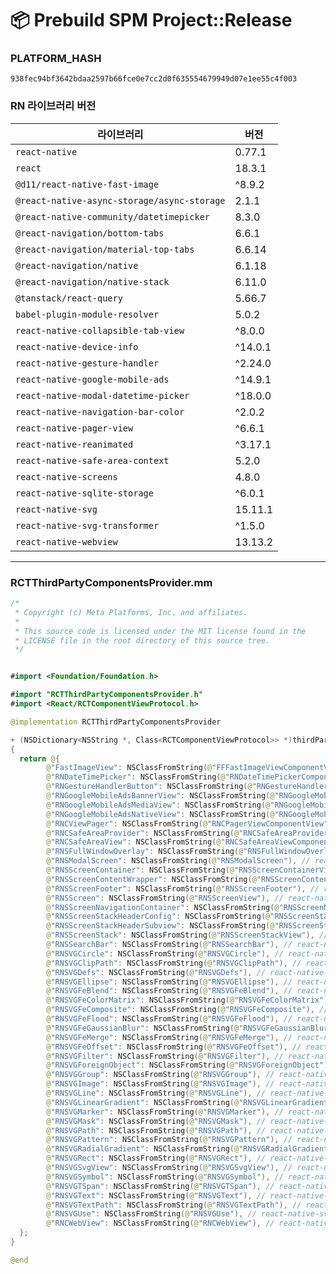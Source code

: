 # 📦 Prebuild SPM Project::Release
### PLATFORM_HASH
```
938fec94bf3642bdaa2597b66fce0e7cc2d0f635554679949d07e1ee55c4f003
```

### RN 라이브러리 버전

| 라이브러리 | 버전 |
|------------|-------|
| `react-native` | 0.77.1 |
| `react` | 18.3.1 |
| `@d11/react-native-fast-image` | ^8.9.2 |
| `@react-native-async-storage/async-storage` | 2.1.1 |
| `@react-native-community/datetimepicker` | 8.3.0 |
| `@react-navigation/bottom-tabs` | 6.6.1 |
| `@react-navigation/material-top-tabs` | 6.6.14 |
| `@react-navigation/native` | 6.1.18 |
| `@react-navigation/native-stack` | 6.11.0 |
| `@tanstack/react-query` | 5.66.7 |
| `babel-plugin-module-resolver` | 5.0.2 |
| `react-native-collapsible-tab-view` | ^8.0.0 |
| `react-native-device-info` | ^14.0.1 |
| `react-native-gesture-handler` | ^2.24.0 |
| `react-native-google-mobile-ads` | ^14.9.1 |
| `react-native-modal-datetime-picker` | ^18.0.0 |
| `react-native-navigation-bar-color` | ^2.0.2 |
| `react-native-pager-view` | ^6.6.1 |
| `react-native-reanimated` | ^3.17.1 |
| `react-native-safe-area-context` | 5.2.0 |
| `react-native-screens` | 4.8.0 |
| `react-native-sqlite-storage` | ^6.0.1 |
| `react-native-svg` | 15.11.1 |
| `react-native-svg-transformer` | ^1.5.0 |
| `react-native-webview` | 13.13.2 |
---

### RCTThirdPartyComponentsProvider.mm
```swift
/*
 * Copyright (c) Meta Platforms, Inc. and affiliates.
 *
 * This source code is licensed under the MIT license found in the
 * LICENSE file in the root directory of this source tree.
 */


#import <Foundation/Foundation.h>

#import "RCTThirdPartyComponentsProvider.h"
#import <React/RCTComponentViewProtocol.h>

@implementation RCTThirdPartyComponentsProvider

+ (NSDictionary<NSString *, Class<RCTComponentViewProtocol>> *)thirdPartyFabricComponents
{
  return @{
		@"FastImageView": NSClassFromString(@"FFFastImageViewComponentView"), // @d11/react-native-fast-image
		@"RNDateTimePicker": NSClassFromString(@"RNDateTimePickerComponentView"), // @react-native-community/datetimepicker
		@"RNGestureHandlerButton": NSClassFromString(@"RNGestureHandlerButtonComponentView"), // react-native-gesture-handler
		@"RNGoogleMobileAdsBannerView": NSClassFromString(@"RNGoogleMobileAdsBannerView"), // react-native-google-mobile-ads
		@"RNGoogleMobileAdsMediaView": NSClassFromString(@"RNGoogleMobileAdsMediaView"), // react-native-google-mobile-ads
		@"RNGoogleMobileAdsNativeView": NSClassFromString(@"RNGoogleMobileAdsNativeView"), // react-native-google-mobile-ads
		@"RNCViewPager": NSClassFromString(@"RNCPagerViewComponentView"), // react-native-pager-view
		@"RNCSafeAreaProvider": NSClassFromString(@"RNCSafeAreaProviderComponentView"), // react-native-safe-area-context
		@"RNCSafeAreaView": NSClassFromString(@"RNCSafeAreaViewComponentView"), // react-native-safe-area-context
		@"RNSFullWindowOverlay": NSClassFromString(@"RNSFullWindowOverlay"), // react-native-screens
		@"RNSModalScreen": NSClassFromString(@"RNSModalScreen"), // react-native-screens
		@"RNSScreenContainer": NSClassFromString(@"RNSScreenContainerView"), // react-native-screens
		@"RNSScreenContentWrapper": NSClassFromString(@"RNSScreenContentWrapper"), // react-native-screens
		@"RNSScreenFooter": NSClassFromString(@"RNSScreenFooter"), // react-native-screens
		@"RNSScreen": NSClassFromString(@"RNSScreenView"), // react-native-screens
		@"RNSScreenNavigationContainer": NSClassFromString(@"RNSScreenNavigationContainerView"), // react-native-screens
		@"RNSScreenStackHeaderConfig": NSClassFromString(@"RNSScreenStackHeaderConfig"), // react-native-screens
		@"RNSScreenStackHeaderSubview": NSClassFromString(@"RNSScreenStackHeaderSubview"), // react-native-screens
		@"RNSScreenStack": NSClassFromString(@"RNSScreenStackView"), // react-native-screens
		@"RNSSearchBar": NSClassFromString(@"RNSSearchBar"), // react-native-screens
		@"RNSVGCircle": NSClassFromString(@"RNSVGCircle"), // react-native-svg
		@"RNSVGClipPath": NSClassFromString(@"RNSVGClipPath"), // react-native-svg
		@"RNSVGDefs": NSClassFromString(@"RNSVGDefs"), // react-native-svg
		@"RNSVGEllipse": NSClassFromString(@"RNSVGEllipse"), // react-native-svg
		@"RNSVGFeBlend": NSClassFromString(@"RNSVGFeBlend"), // react-native-svg
		@"RNSVGFeColorMatrix": NSClassFromString(@"RNSVGFeColorMatrix"), // react-native-svg
		@"RNSVGFeComposite": NSClassFromString(@"RNSVGFeComposite"), // react-native-svg
		@"RNSVGFeFlood": NSClassFromString(@"RNSVGFeFlood"), // react-native-svg
		@"RNSVGFeGaussianBlur": NSClassFromString(@"RNSVGFeGaussianBlur"), // react-native-svg
		@"RNSVGFeMerge": NSClassFromString(@"RNSVGFeMerge"), // react-native-svg
		@"RNSVGFeOffset": NSClassFromString(@"RNSVGFeOffset"), // react-native-svg
		@"RNSVGFilter": NSClassFromString(@"RNSVGFilter"), // react-native-svg
		@"RNSVGForeignObject": NSClassFromString(@"RNSVGForeignObject"), // react-native-svg
		@"RNSVGGroup": NSClassFromString(@"RNSVGGroup"), // react-native-svg
		@"RNSVGImage": NSClassFromString(@"RNSVGImage"), // react-native-svg
		@"RNSVGLine": NSClassFromString(@"RNSVGLine"), // react-native-svg
		@"RNSVGLinearGradient": NSClassFromString(@"RNSVGLinearGradient"), // react-native-svg
		@"RNSVGMarker": NSClassFromString(@"RNSVGMarker"), // react-native-svg
		@"RNSVGMask": NSClassFromString(@"RNSVGMask"), // react-native-svg
		@"RNSVGPath": NSClassFromString(@"RNSVGPath"), // react-native-svg
		@"RNSVGPattern": NSClassFromString(@"RNSVGPattern"), // react-native-svg
		@"RNSVGRadialGradient": NSClassFromString(@"RNSVGRadialGradient"), // react-native-svg
		@"RNSVGRect": NSClassFromString(@"RNSVGRect"), // react-native-svg
		@"RNSVGSvgView": NSClassFromString(@"RNSVGSvgView"), // react-native-svg
		@"RNSVGSymbol": NSClassFromString(@"RNSVGSymbol"), // react-native-svg
		@"RNSVGTSpan": NSClassFromString(@"RNSVGTSpan"), // react-native-svg
		@"RNSVGText": NSClassFromString(@"RNSVGText"), // react-native-svg
		@"RNSVGTextPath": NSClassFromString(@"RNSVGTextPath"), // react-native-svg
		@"RNSVGUse": NSClassFromString(@"RNSVGUse"), // react-native-svg
		@"RNCWebView": NSClassFromString(@"RNCWebView"), // react-native-webview
  };
}

@end

```

